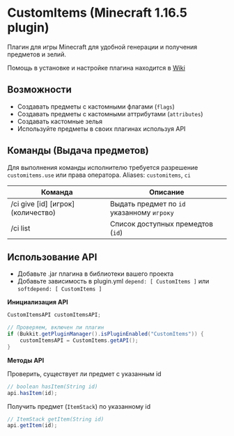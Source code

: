 # CustomItems (Minecraft 1.16.5 plugin)
Плагин для игры Minecraft для удобной генерации и получения предметов и зелий.

Помощь в установке и настройке плагина находится в [Wiki]

## Возможности
- Создавать предметы с кастомными флагами (`flags`)
- Создавать предметы с кастомными аттрибутами (`attributes`)
- Создавать кастомные зелья
- Используйте предметы в своих плагинах используя API

## Команды (Выдача предметов)

Для выполнения команды исполнителю требуется разрешение `customitems.use` или права оператора.
Aliases: `customitems`, `ci`

| Команда | Описание |
| ------ | ------ |
| /ci give [id] [игрок] (количество) | Выдать предмет по `id` указанному `игроку` |
| /ci list | Список доступных премедтов (`id`) |

 [Wiki]: <https://github.com/osk115/custom-items/wiki>

## Использование API

* Добавьте .jar плагина в библиотеки вашего проекта
* Добавьте зависимость в plugin.yml
`depend: [ CustomItems ]` или `softdepend: [ CustomItems ]`

**Инициализация API**
```Java
CustomItemsAPI customItemsAPI;

// Проверяем, включен ли плагин
if (Bukkit.getPluginManager().isPluginEnabled("CustomItems")) {
    customItemsAPI = CustomItems.getAPI();
}
```

**Методы API**

Проверить, существует ли предмет с указанным id
```Java
// boolean hasItem(String id)
api.hasItem(id);
```

Получить предмет (`ItemStack`) по указанному id
```Java
// ItemStack getItem(String id)
api.getItem(id);
```
